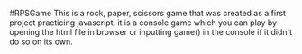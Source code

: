 #RPSGame This is a rock, paper, scissors game that was created as a first project practicing javascript. it is a console game which you can play by opening the html file in browser or inputting game() in the console if it didn't do so on its own.
